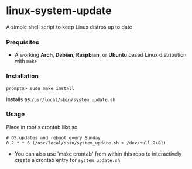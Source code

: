 # linux-system-update
A simple shell script to keep Linux distros up to date

### Prequisites
* A working **Arch**, **Debian**, **Raspbian**, or **Ubuntu** based Linux distribution with `make`

### Installation
```
prompt$> sudo make install
```
Installs as `/usr/local/sbin/system_update.sh`

### Usage
Place in root's crontab like so:
```
# OS updates and reboot every Sunday
0 2 * * 6 (/usr/local/sbin/system_update.sh > /dev/null 2>&1)
```
* You can also use 'make crontab' from within this repo to interactively create a crontab entry for `system_update.sh`
